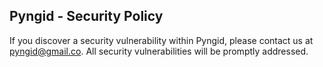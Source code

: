 ## Pyngid - Security Policy
If you discover a security vulnerability within Pyngid, please
contact us at [pyngid@gmail.co](mailto:pyngid@gmail.com). All security vulnerabilities will be promptly addressed.